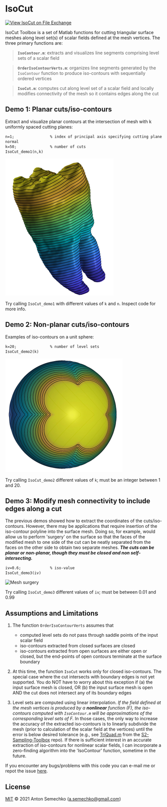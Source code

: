 # IsoCut

[![View IsoCut on File Exchange](https://www.mathworks.com/matlabcentral/images/matlab-file-exchange.svg)](https://www.mathworks.com/matlabcentral/fileexchange/87112-isocut)

IsoCut Toolbox is a set of Matlab functions for cutting triangular surface meshes along level set(s) of scalar fields 
defined at the mesh vertices. The three primary functions are:

>**`IsoContour.m`**: extracts and visualizes line segments comprising level sets of a scalar field 

>**`OrderIsoContourVerts.m`**: organizes line segments generated by the `IsoContour` function to produce iso-contours 
with sequentially ordered vertices

>**`IsoCut.m`**: computes cut along level set of a scalar field and locally modifies connectivity of the mesh so it contains edges along the cut

## Demo 1: Planar cuts/iso-contours

Extract and visualize planar contours at the intersection of mesh with k uniformly spaced cutting planes:
	
	n=1; 				% index of principal axis specifying cutting plane normal
	k=50;				% number of cuts
	IsoCut_demo1(n,k)
	
![Planar cuts](Images/demo1.jpg)
	
Try calling `IsoCut_demo1` with different values of `k` and `n`. Inspect code for more info.


## Demo 2: Non-planar cuts/iso-contours

Examples of iso-contours on a unit sphere:
	
	k=20;				% number of level sets
	IsoCut_demo2(k)

![Non-planar cuts](Images/demo2.jpg)
	
Try calling `IsoCut_demo2` different values of `k`; must be an integer between 1 and 20.


## Demo 3: Modify mesh connectivity to include edges along a cut

The previous demos showed how to extract the coordinates of the cuts/iso-contours. However, there may be applications that
require insertion of the iso-contour polyline into the surface mesh. Doing so, for example, would allow us to perform 
'surgery' on the surface so that the faces of the modified mesh to one side of the cut can be neatly separated from the 
faces on the other side to obtain two separate meshes. ***The cuts can be planar or non-planar, though they must be closed 
and non self-intersecting.*** 

	iv=0.6;				% iso-value
	IsoCut_demo3(iv)

![Mesh surgery](Images/demo3.jpg)

Try calling `IsoCut_demo3` different values of `iv`; must be between 0.01 and 0.99

 
## Assumptions and Limitations

1. The function `OrderIsoContourVerts` assumes that
	- computed level sets do not pass through saddle points of the input scalar field
	- iso-contours extracted from closed surfaces are closed
	- iso-contours extracted from open surfaces are either open or closed, but the end-points of open contours terminate at the 
	surface boundary

2. At this time, the function `IsoCut` works only for closed iso-contours. The special case where the cut intersects
 with boundary edges is not yet supported. You do NOT have to worry about this exception if 
   (a) the input surface mesh is closed, OR 
   (b) the input surface mesh is open AND the cut does not intersect any of its boundary edges    

3. Level sets are computed using linear interpolation. *If the field defined at the mesh vertices is produced by a 
***nonlinear*** function (F), the iso-contours computed with `IsoContour.m` will be approximations of the corresponding level 
sets of F.* In those cases, the only way to increase the accuracy of the extracted iso-contours is to linearly subdivide the 
mesh (prior to calculation of the scalar field at the vertices) until the error is below desired tolerance (e.g., see [TriQuad.m]
from the [S2-Sampling-Toolbox] repo). If there is sufficient interest in an accurate extraction of iso-contours for nonlinear scalar
fields, I can incorporate a zero-finding algorithm into the 'IsoContour' function, sometime in the future.

If you encounter any bugs/problems with this code you can e-mail me or repot the issue [here].

## License
[MIT] © 2021 Anton Semechko (a.semechko@gmail.com)

[TriQuad.m]: https://github.com/AntonSemechko/S2-Sampling-Toolbox/blob/master/TriQuad.m
[S2-Sampling-Toolbox]: https://github.com/AntonSemechko/S2-Sampling-Toolbox
[here]: https://github.com/AntonSemechko/IsoCut/issues
[MIT]: https://github.com/AntonSemechko/IsoCut/blob/master/LICENSE.md
